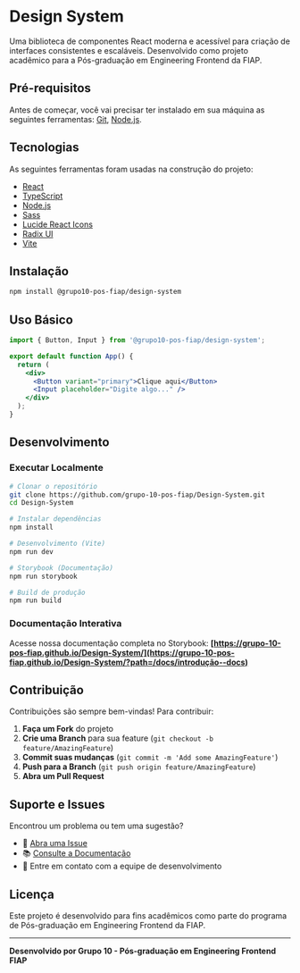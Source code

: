 # Design System

Uma biblioteca de componentes React moderna e acessível para criação de interfaces consistentes e escaláveis. Desenvolvido como projeto acadêmico para a Pós-graduação em Engineering Frontend da FIAP.

## Pré-requisitos

Antes de começar, você vai precisar ter instalado em sua máquina as seguintes ferramentas:
[Git](https://git-scm.com), [Node.js](https://nodejs.org/en/).

## Tecnologias

As seguintes ferramentas foram usadas na construção do projeto:

- [React](https://pt-br.reactjs.org/)
- [TypeScript](https://www.typescriptlang.org/)
- [Node.js](https://nodejs.org/en/)
- [Sass](https://sass-lang.com)
- [Lucide React Icons](https://lucide.dev/)
- [Radix UI](https://www.radix-ui.com)
- [Vite](https://vite.dev)

## Instalação

```bash
npm install @grupo10-pos-fiap/design-system
```

## Uso Básico

```jsx
import { Button, Input } from '@grupo10-pos-fiap/design-system';

export default function App() {
  return (
    <div>
      <Button variant="primary">Clique aqui</Button>
      <Input placeholder="Digite algo..." />
    </div>
  );
}
```

## Desenvolvimento

### Executar Localmente

```bash
# Clonar o repositório
git clone https://github.com/grupo-10-pos-fiap/Design-System.git
cd Design-System

# Instalar dependências
npm install

# Desenvolvimento (Vite)
npm run dev

# Storybook (Documentação)
npm run storybook

# Build de produção
npm run build
```

### Documentação Interativa

Acesse nossa documentação completa no Storybook:
**[https://grupo-10-pos-fiap.github.io/Design-System/](https://grupo-10-pos-fiap.github.io/Design-System/?path=/docs/introdução--docs)**

## Contribuição

Contribuições são sempre bem-vindas! Para contribuir:

1. **Faça um Fork** do projeto
2. **Crie uma Branch** para sua feature (`git checkout -b feature/AmazingFeature`)
3. **Commit suas mudanças** (`git commit -m 'Add some AmazingFeature'`)
4. **Push para a Branch** (`git push origin feature/AmazingFeature`)
5. **Abra um Pull Request**

## Suporte e Issues

Encontrou um problema ou tem uma sugestão?

- 📝 [Abra uma Issue](https://github.com/grupo-10-pos-fiap/Design-System/issues)
- 📚 [Consulte a Documentação](https://grupo-10-pos-fiap.github.io/Design-System/?path=/docs/introdução--docs)
- 💬 Entre em contato com a equipe de desenvolvimento

## Licença

Este projeto é desenvolvido para fins acadêmicos como parte do programa de Pós-graduação em Engineering Frontend da FIAP.

---

**Desenvolvido por Grupo 10 - Pós-graduação em Engineering Frontend FIAP**





